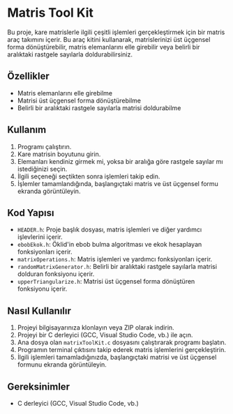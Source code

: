 # Matris Tool Kit

Bu proje, kare matrislerle ilgili çeşitli işlemleri gerçekleştirmek için bir matris araç takımını içerir. Bu araç kitini kullanarak, matrislerinizi üst üçgensel forma dönüştürebilir, matris elemanlarını elle girebilir veya belirli bir aralıktaki rastgele sayılarla doldurabilirsiniz.

## Özellikler

- Matris elemanlarını elle girebilme
- Matrisi üst üçgensel forma dönüştürebilme
- Belirli bir aralıktaki rastgele sayılarla matrisi doldurabilme

## Kullanım

1. Programı çalıştırın.
2. Kare matrisin boyutunu girin.
3. Elemanları kendiniz girmek mi, yoksa bir aralığa göre rastgele sayılar mı istediğinizi seçin.
4. İlgili seçeneği seçtikten sonra işlemleri takip edin.
5. İşlemler tamamlandığında, başlangıçtaki matris ve üst üçgensel formu ekranda görüntüleyin.

## Kod Yapısı

- `HEADER.h`: Proje başlık dosyası, matris işlemleri ve diğer yardımcı işlevlerini içerir.
- `ebobEkok.h`: Öklid'in ebob bulma algoritması ve ekok hesaplayan fonksiyonları içerir.
- `matrixOperations.h`: Matris işlemleri ve yardımcı fonksiyonları içerir.
- `randomMatrixGenerator.h`: Belirli bir aralıktaki rastgele sayılarla matrisi dolduran fonksiyonu içerir.
- `upperTriangularize.h`: Matrisi üst üçgensel forma dönüştüren fonksiyonu içerir.

## Nasıl Kullanılır

1. Projeyi bilgisayarınıza klonlayın veya ZIP olarak indirin.
2. Projeyi bir C derleyici (GCC, Visual Studio Code, vb.) ile açın.
3. Ana dosya olan `matrixToolKit.c` dosyasını çalıştırarak programı başlatın.
4. Programın terminal çıktısını takip ederek matris işlemlerini gerçekleştirin.
5. İlgili işlemleri tamamladığınızda, başlangıçtaki matrisi ve üst üçgensel formunu ekranda görüntüleyin.

## Gereksinimler

- C derleyici (GCC, Visual Studio Code, vb.)